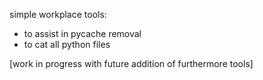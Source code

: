 simple workplace tools: 
- to assist in pycache removal
- to cat all python files

[work in progress with future addition of furthermore tools]
